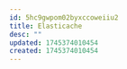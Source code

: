 ```yaml
---
id: 5hc9gwpom02byxccoweiiu2
title: Elasticache
desc: ""
updated: 1745374010454
created: 1745374010454
---
```

